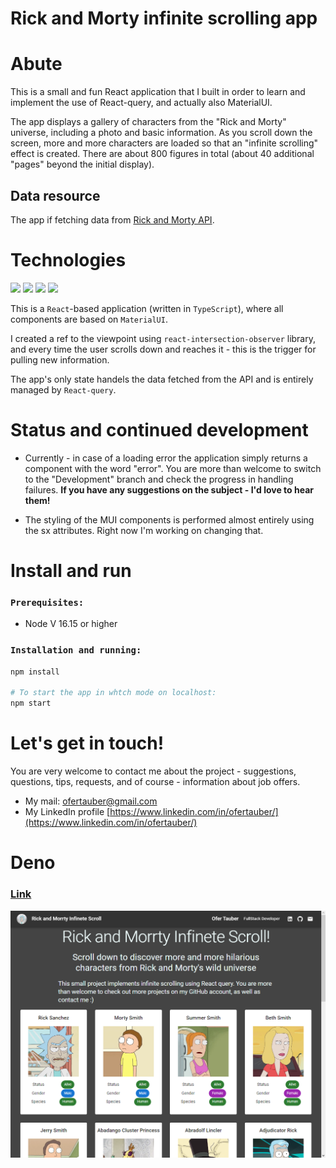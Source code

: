 # **Rick and Morty infinite scrolling app**

# Abute

This is a small and fun React application that I built in order to learn and implement the use of React-query, and actually also MaterialUI.

The app displays a gallery of characters from the "Rick and Morty" universe, including a photo and basic information. As you scroll down the screen, more and more characters are loaded so that an "infinite scrolling" effect is created. There are about 800 figures in total (about 40 additional "pages" beyond the initial display).

## Data resource

The app if fetching data from [Rick and Morty API](https://rickandmortyapi.com).

# Technologies

<img src="https://upload.wikimedia.org/wikipedia/commons/thumb/f/f5/Typescript.svg/480px-Typescript.svg.png" aligen="left" width="50" hover="1">
<img src="https://upload.wikimedia.org/wikipedia/commons/a/a7/React-icon.svg" aligen="left" width="50">
<img src="https://react-query-v3.tanstack.com/_next/static/images/emblem-light-628080660fddb35787ff6c77e97ca43e.svg" aligen="left" width="50">
<img src="https://mui.com/static/logo.png" aligen="center" width="50">

This is a `React`-based application (written in `TypeScript`), where all components are based on `MaterialUI`.

I created a ref to the viewpoint using `react-intersection-observer` library, and every time the user scrolls down and reaches it - this is the trigger for pulling new information.

The app's only state handels the data fetched from the API and is entirely managed by `React-query`.

# Status and continued development

- Currently - in case of a loading error the application simply returns a component with the word "error". You are more than welcome to switch to the "Development" branch and check the progress in handling failures.
  **If you have any suggestions on the subject - I'd love to hear them!**

- The styling of the MUI components is performed almost entirely using the sx attributes. Right now I'm working on changing that.

# Install and run

### `Prerequisites:`

- Node V 16.15 or higher

### `Installation and running:`

```bash
npm install

# To start the app in whtch mode on localhost:
npm start
```

# Let's get in touch!

You are very welcome to contact me about the project - suggestions, questions, tips,
requests, and of course - information about job offers.

- My mail: [ofertauber@gmail.com](mailto:ofertauber@gmail.com)
- My LinkedIn profile [https://www.linkedin.com/in/ofertauber/](https://www.linkedin.com/in/ofertauber/)

# Deno

### [Link](https://infinete-scroll.netlify.app)

![App Screenshot](./src/assets/img/screen_shot.png)
